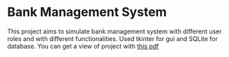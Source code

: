 # Bank Management System
This project aims to simulate bank management system with different user roles and with different functionalities. Used tkinter for gui and SQLite for database. You can get a view of project with [this pdf](images.pdf)
